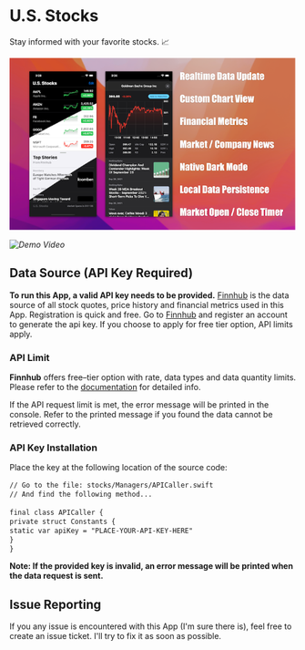 #  U.S. Stocks

Stay informed with your favorite stocks. 📈

![Screenshots](./Docs/Overview.png)

*![Demo Video](https://www.youtube.com/watch?v=l8rljMK0dcI)*

## Data Source (API Key Required)

**To run this App, a valid API key needs to be provided.**
[Finnhub](https://finnhub.io/) is the data source of all stock quotes, price history and financial metrics used in this App.
Registration is quick and free. 
Go to [Finnhub](https://finnhub.io/) and register an account to generate the api key.
If you choose to apply for free tier option, API limits apply.

### API Limit

**Finnhub** offers free–tier option with rate, data types and data quantity limits.
Please refer to the [documentation](https://finnhub.io/docs/api/rate-limit) for detailed info.

If the API request limit is met, the error message will be printed in the console.
Refer to the printed message if you found the data cannot be retrieved correctly.

### API Key Installation

Place the key at the following location of the source code:

```
// Go to the file: stocks/Managers/APICaller.swift
// And find the following method...

final class APICaller {
private struct Constants {
static var apiKey = "PLACE-YOUR-API-KEY-HERE"
}
}
```
**Note: If the provided key is invalid, an error message will be printed when the data request is sent.**

## Issue Reporting

If you any issue is encountered with this App (I'm sure there is), feel free to create an issue ticket.
I'll try to fix it as soon as possible.
